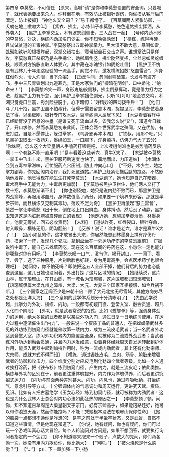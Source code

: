 第四章 李莫愁，不可信任
	【原来，高喊“请”是你和李莫愁设置的安全词，只要喊了，就代表她要出来杀人，你拜倒在地，有效防止被银针误伤，你偷摸从客厅后门溜走，防止被抓】
    “神他么安全词？？”易丰都懵了。
	【百草阁两人紧张防御，一犬躺在地上嗷嗷大叫】
	【紫衣、拂尘，赤练仙子李莫愁，绝色道姑拂尘挥洒，从外袭入】
	【黑护卫拳掌交互，木有波祭剑侧击，三人战在一起】
    【号称内劲不败的李莫愁，对决，横练内劲加名门少主，你不知孰强孰弱】
    【“横练，练得再硬，且试试贫道的五毒神掌。”李莫愁祭出五毒神掌掌力。黑大汉不敢大意，暴喝如雷，虬髯如铁针般根根炸起，双掌交错拍出，竟带起金石交击之声。谁想掌法只是佯攻，李莫愁真正杀招乃是右手拂尘，她柳眉倒竖，拂尘陡然变招，尘丝忽如灵蛇缠枝，顺着对方腕脉直取人体要穴，其中藏在冰魄银针如阴蛇吐信】
    【黑护卫不愧是有武林几十年走跳经验的一流高手，察觉不对，激发横练招数“怒血雷音”，浑身红似烈火，令人灼眼，当下杀招】
    【正缠斗间，忽闻剑啸破空。长发与有波齐飞，手中三尺青锋划出九道寒光，正是木家独门的"柳暗花明剑"，口中娇叱：“纳命来！”】
    【李莫愁冷笑一声，身形鬼魅般侧移，拂尘倒悬挥动，竟是借力打力之法，趁黑护卫力有所怠，强引黑护卫拳掌挡住剑光，只听“叮叮叮”地金铁交鸣，木湖只觉虎口巨震，秀剑险些脱手，心下暗惊：“好精妙的四两拨千斤！”】
    【他们斗了几十招，黑护卫虽不怕毒针，但碍于需要留意木湖，捉襟见肘，李莫愁仗着身法了得，以柔缠刚，银针专门攻木湖，百草阁两人屈居下风】
    【木湖看着客厅中已经断臂没了声息的林墨（是谁又死于流血过多，诶我怎么说“又”），知道今日栽了，开口求停，然而李莫愁初来此间，正体会两个世界武学之殊同，又在优势，有志打胜，自是不愿停止，躲过拳掌，飞鸟身影再冲木湖】
    【“铁叔，用那个吧。”只见黑护卫取出一枚药丸，墨绿如玉，一口服下，浑身颤抖，仿佛力气大了五分】
    “你妹啊，怎么这个大梁皇朝人手嗑药打架是吧，上次凌逍剑派也是劣势嗑药反杀啊！一个套路不能一直用吧！”易丰看着这些老六，真牛X大了。
    【木湖被李莫愁一掌击中飞出十米，黑护卫服药后速度也快了，震地而出，力压道姑】
    【木湖体会到五毒神掌滋味，赶忙服药点穴压制，防止冲向心口】
    【“不好，木少主，她之掌力剧毒，你先回阁内治疗，我打死这道姑。”黑护卫赶紧让拖后腿的跑路，不然影响他发挥，他觉得现在能生生打死李莫愁】
    【木湖跑了，她也知道自己在暗器、毒术高手中无能为力，中毒后更加弱】
    【李莫愁被黑护卫拦住，他们两人又打了数十招，李莫愁渐渐不止】
    【你也别怪她，她只是说内劲不败而已，那黑护卫是内劲巅峰，再服用沸血丹，身体数值高了两分，如果要一个境界来形容，那就是半步宗师，而且横练又克制其毒功，落败不足为奇】
    【黑护卫再激起“怒血雷音”，愤然一掌让李莫愁飞出十米，倒在地上口出鲜血，身体抖动，然后没了动静，黑护卫知道这是内脏肺腑被震碎而亡的表现】
    【他走近她，想施加拳脚泄愤，林墨身亡，他责无旁贷，回去必收责罚】
    【未料】
    【道姑诈死，红唇裂口，银针夺命，射入眼鼻，横练无用，阴沟翻船！】
    【反杀！说话！谁才是老六，谁才是真牛X大了！】
    【胆小如鼠的你，这才敢冒出头来，你居然能想到林墨身上携有疗伤丹药，摸索了一阵，发现几个瓷瓶，拿到盘坐在一旁运功疗伤的李莫愁跟前】
    【“据说狗中毒了，能自己去找草药吃。现在这么百草阁的丹药在这，小愁你一定也能分辨哪些对你有用吧。”】
    【李莫愁长叹一口气，没鸟你，揭开封口，一一闻了、看了、尝了，选了三种服用，片刻后脸色好转，身为用毒高手，会点医术药学也很合理吧】
    【她问你，你不怕死吗？即使把这五人全部干掉，他们背后的势力也必能查到这里，这几日她也没闲着，外出打探了这片区域的情况】
    【她继续说，这片山林，属于琅琊山，在其山脚，有一城名为琅琊城，这片区域都归琅琊城管】
    【琅琊城隶属大梁九州之漳州，大梁、大元、大夏三个国家互相接壤，如今兵祸不断。】
    【三个国家之辽阔至少是宋朝十倍！除了大元北接无尽雪域，其他方向穷尽之处都是汪洋大海】
    【三个皇朝的武学体系划分十分清晰明了】
    【先由武学说起，武学分为外功、横练、内功，一般都有初窥门径、登堂入室、融会贯通、超凡入化四个阶段】
    【外功，就是武者常说的招式，比如《螳螂拳》等，强调身体劲力的运用，绝大多数的武者都是以某些外功入门，通过日复一日地练习使用，在运力过程中逐渐催生出“内力”，一般来说一个资质丁品的普通人，在把螳螂拳武林多见的外功练到初窥门径就能催收第一缕内力，成为三流皮毛武者；当一名武者外功达到登堂入室，练习外功积累内力能覆盖全身，就被称为二流或外劲武者；当武者练习外功达到融会贯通，并且内力运发如意，沿着身体经脉周天自发运转起到护体作用，能贯入武器中起到加持作用时，称为一流或内劲武者；其上还有化劲宗师、大宗师，成就方式不得而知】
    【横练，通过锻炼皮毛、血肉、筋骨、腑脏来增强武者的防御和攻击力，四个维度分别对应皮毛到化劲四个武者等级。比如一个人通过挨打涂药，把《铁布衫》练到初窥门径，产生内力，就是三流皮毛；依此类推。横练与外功的区别在于，前者更注重体魄提升，内力作为体魄供养，而后者更讲究招式运力】
    【内功与前面两种差别甚大。内功，内息也，通过呼吸吐纳、打坐练气、意念引导等方式，十分强调体内的气息调匀和周天运行，更讲究天赋、资质、见识。比如有人把古墓绝学《玉女心经》练到初窥门径，就可被称为内劲武者！这也是为什么武林人士总会对内功心法如此狂热的原因之一】
    【李莫愁顿了顿，问你，知不知道百草阁是大梁皇朝天字宗门，必有宗师高手，如果能跑路还好，她可以带你浪迹天涯，然而你能跑吗？不能！凭她根本没法在琅琊山保你性命】
    【她的脑袋一点都想不通你是咋想的】
    易丰之前处于半坐牢状态，又是武盲，自然不知道这些事情，但是他现在知道了。
    【你说，她有疑问，你也有疑问，你们可以玩一个游戏叫真心话大冒险。每个人轮流问对方问题，如果不想回答，就要执行询问者指定的一个惩罚】
    【你不知道哪来挖来一个骰子，点数大的先问，你们两各抛一次，她没有用内力欺负你，你比她大】
    【“问吧。”】
    【“被火烧死是什么感觉？”】
    【“...”】
    ps：下一章加强一下小愁
	
	
	